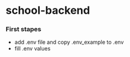 # school-backend

### First stapes
- add .env file and copy .env_example to .env
- fill .env values


